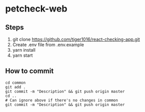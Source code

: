 # petcheck-web

## Steps

1. git clone https://github.com/tiger1016/react-checking-app.git
2. Create .env file from .env.example
3. yarn install
4. yarn start

## How to commit

```shell
cd common
git add .
git commit -m "Description" && git push origin master
cd ..
# Can ignore above if there's no changes in common
git commit -m "Description" && git push origin master
```
